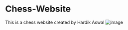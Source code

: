 # Chess-Website
This is a chess website created by Hardik Aswal
![image](https://github.com/Hardik-Aswal/Chess-Website/assets/137987162/7ce81851-84a2-4ce7-ace5-ac52fcaff7ff)
